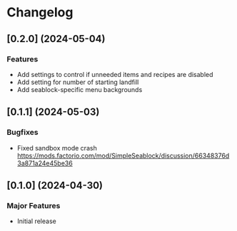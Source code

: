 # Changelog

## [0.2.0] (2024-05-04)


### Features

* Add settings to control if unneeded items and recipes are disabled
* Add setting for number of starting landfill
* Add seablock-specific menu backgrounds

## [0.1.1] (2024-05-03)


### Bugfixes

* Fixed sandbox mode crash https://mods.factorio.com/mod/SimpleSeablock/discussion/66348376d3a871a24e45be36

## [0.1.0] (2024-04-30)


### Major Features

* Initial release